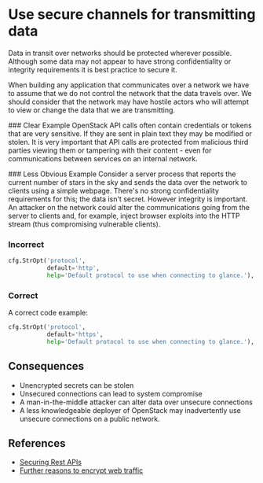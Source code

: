 Use secure channels for transmitting data
=====================

Data in transit over networks should be protected wherever possible. Although
some data may not appear to have strong confidentiality or integrity
requirements it is best practice to secure it.

When building any application that communicates over a network we have to assume
that we do not control the network that the data travels over. We should
consider that the network may have hostile actors who will attempt to view or
change the data that we are transmitting.

### Clear Example
OpenStack API calls often contain credentials or tokens that are very sensitive. If they are sent in plain text they may be modified or stolen. It is very important that API calls are protected from malicious third parties viewing them or tampering with their content - even for communications between services on an internal network.


### Less Obvious Example
Consider a server process that reports the current number of stars in the sky
and sends the data over the network to clients using a simple webpage. There's
no strong confidentiality requirements for this; the data isn't secret. However
integrity is important. An attacker on the network could alter the
communications going from the server to clients and, for example, inject
browser exploits into the HTTP stream (thus compromising vulnerable clients).

### Incorrect
```python
cfg.StrOpt('protocol',
           default='http',
           help='Default protocol to use when connecting to glance.'),
```

### Correct
A correct code example:
```python
cfg.StrOpt('protocol',
           default='https',
           help='Default protocol to use when connecting to glance.'),
```

## Consequences
* Unencrypted secrets can be stolen
* Unsecured connections can lead to system compromise
* A man-in-the-middle attacker can alter data over unsecure connections
* A less knowledgeable deployer of OpenStack may inadvertently use unsecure
connections on a public network.

## References
* [Securing Rest APIs](https://stormpath.com/blog/secure-your-rest-api-right-way/)
* [Further reasons to encrypt web traffic](http://chapterthree.com/blog/why-your-site-should-be-using-https)

